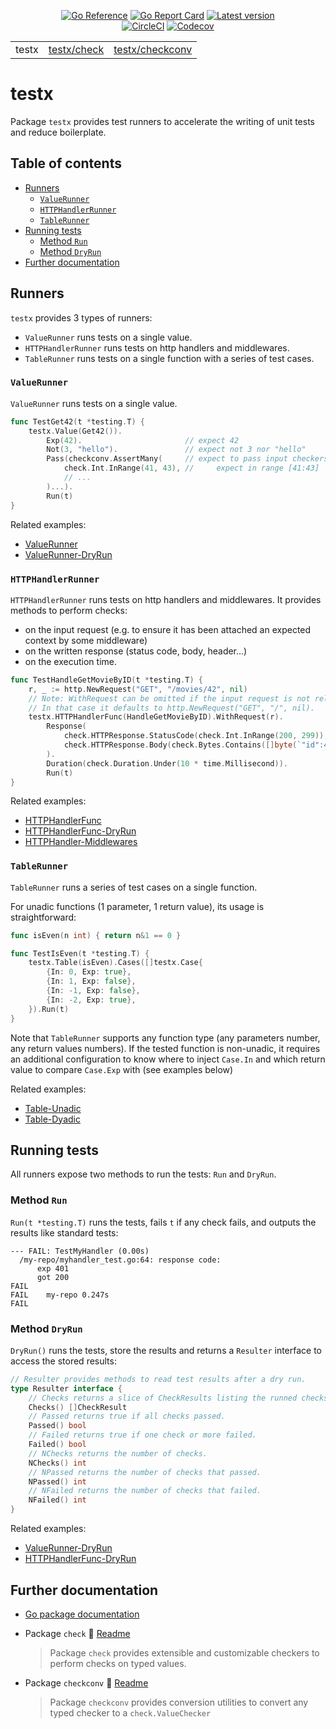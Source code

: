 <p align="center">    
  <a href="https://pkg.go.dev/github.com/drykit-go/testx#section-documentation">
    <img alt="Go Reference" src="https://pkg.go.dev/badge/github.com/drykit-go/testx.svg" /></a>
  <a href="https://goreportcard.com/report/github.com/drykit-go/testx">
    <img alt="Go Report Card" src="https://goreportcard.com/badge/github.com/drykit-go/testx" /></a>
  <a href="https://github.com/drykit-go/testx/releases">
    <img alt="Latest version" src="https://img.shields.io/github/v/tag/drykit-go/testx?label=release"></a>
  <br/>
  <a href="https://circleci.com/gh/circleci/circleci-docs">
    <img alt="CircleCI" src="https://circleci.com/gh/circleci/circleci-docs.svg?style=shield" /></a>
  <a href="https://codecov.io/gh/drykit-go/testx">
    <img alt="Codecov" src="https://codecov.io/gh/drykit-go/testx/branch/main/graph/badge.svg?token=XZRUXJDFJE"/></a>
</p>

<table align="center">
	<tr>
		<td>testx</td>
		<td><a href="./check/README.md">testx/check</a></td>
		<td><a href="./checkconv/README.md">testx/checkconv</a></td>
	</tr>
</table>

# testx

Package `testx` provides test runners to accelerate the writing
of unit tests and reduce boilerplate.

## Table of contents

- [Runners](#runners)
  - [`ValueRunner`](#valuerunner)
  - [`HTTPHandlerRunner`](#httphandlerrunner)
  - [`TableRunner`](#tablerunner)
- [Running tests](#running-tests)
  - [Method `Run`](#method-run)
  - [Method `DryRun`](#method-dryrun)
- [Further documentation](#further-documentation)

## Runners

`testx` provides 3 types of runners:

- `ValueRunner` runs tests on a single value.
- `HTTPHandlerRunner` runs tests on http handlers and middlewares.
- `TableRunner` runs tests on a single function with a series of test cases.

### `ValueRunner`

`ValueRunner` runs tests on a single value.

```go
func TestGet42(t *testing.T) {
    testx.Value(Get42()).
        Exp(42).                       // expect 42
        Not(3, "hello").               // expect not 3 nor "hello"
        Pass(checkconv.AssertMany(     // expect to pass input checkers:
            check.Int.InRange(41, 43), //     expect in range [41:43]
            // ...
        )...).
        Run(t)
}
```

Related examples:

- [ValueRunner](https://pkg.go.dev/github.com/drykit-go/testx#example-ValueRunner)
- [ValueRunner-DryRun](https://pkg.go.dev/github.com/drykit-go/testx#example-ValueRunner-DryRun)

### `HTTPHandlerRunner`

`HTTPHandlerRunner` runs tests on http handlers and middlewares.
It provides methods to perform checks:
- on the input request (e.g. to ensure it has been attached an expected context
  by some middleware)
- on the written response (status code, body, header...)
- on the execution time.

```go
func TestHandleGetMovieByID(t *testing.T) {
    r, _ := http.NewRequest("GET", "/movies/42", nil)
    // Note: WithRequest can be omitted if the input request is not relevant.
    // In that case it defaults to http.NewRequest("GET", "/", nil).
    testx.HTTPHandlerFunc(HandleGetMovieByID).WithRequest(r).
        Response(
            check.HTTPResponse.StatusCode(check.Int.InRange(200, 299)),
            check.HTTPResponse.Body(check.Bytes.Contains([]byte(`"id":42`))),
        ).
        Duration(check.Duration.Under(10 * time.Millisecond)).
        Run(t)
}
```

Related examples:

- [HTTPHandlerFunc](https://pkg.go.dev/github.com/drykit-go/testx#example-HTTPHandlerFunc)
- [HTTPHandlerFunc-DryRun](https://pkg.go.dev/github.com/drykit-go/testx#example-HTTPHandlerFunc-DryRun)
- [HTTPHandler-Middlewares](https://pkg.go.dev/github.com/drykit-go/testx#example-HTTPHandler-Middlewares)

### `TableRunner`

`TableRunner` runs a series of test cases on a single function.

For unadic functions (1 parameter, 1 return value), its usage is straightforward:

```go
func isEven(n int) { return n&1 == 0 }

func TestIsEven(t *testing.T) {
    testx.Table(isEven).Cases([]testx.Case{
        {In: 0, Exp: true},
        {In: 1, Exp: false},
        {In: -1, Exp: false},
        {In: -2, Exp: true},
    }).Run(t)
}
```

Note that `TableRunner` supports any function type (any parameters number,
any return values numbers). If the tested function is non-unadic, it requires
an additional configuration to know where to inject `Case.In` and which
return value to compare `Case.Exp` with (see examples below)

Related examples:

- [Table-Unadic](https://pkg.go.dev/github.com/drykit-go/testx#example-Table-Unadic)
- [Table-Dyadic](https://pkg.go.dev/github.com/drykit-go/testx#example-Table-Dyadic)

## Running tests

All runners expose two methods to run the tests: `Run` and `DryRun`.

### Method `Run`

`Run(t *testing.T)` runs the tests, fails `t` if any check fails,
and outputs the results like standard tests:

```
--- FAIL: TestMyHandler (0.00s)
  /my-repo/myhandler_test.go:64: response code:
      exp 401
      got 200
FAIL
FAIL	my-repo	0.247s
FAIL
```

### Method `DryRun`

`DryRun()` runs the tests, store the results and returns a `Resulter` interface
to access the stored results:

```go
// Resulter provides methods to read test results after a dry run.
type Resulter interface {
    // Checks returns a slice of CheckResults listing the runned checks
    Checks() []CheckResult
    // Passed returns true if all checks passed.
    Passed() bool
    // Failed returns true if one check or more failed.
    Failed() bool
    // NChecks returns the number of checks.
    NChecks() int
    // NPassed returns the number of checks that passed.
    NPassed() int
    // NFailed returns the number of checks that failed.
    NFailed() int
}
```

Related examples:

- [ValueRunner-DryRun](https://pkg.go.dev/github.com/drykit-go/testx#example-ValueRunner-DryRun)
- [HTTPHandlerFunc-DryRun](https://pkg.go.dev/github.com/drykit-go/testx#example-HTTPHandlerFunc-DryRun)


## Further documentation

- [Go package documentation](https://pkg.go.dev/github.com/drykit-go/testx#section-documentation)

- Package `check` 📄 [Readme](./check/README.md)
  > Package `check` provides extensible and customizable checkers to perform checks on typed values.

- Package `checkconv` 📄 [Readme](./checkconv/README.md)
  > Package `checkconv` provides conversion utilities to convert any typed checker to a `check.ValueChecker`
  
